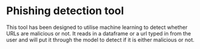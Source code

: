 # Phishing detection tool

This tool has been designed to utilise machine learning to detect whether URLs are malicious or not.  It reads in a dataframe or a url typed in from the user and will put it through the model to detect if it is either malicious or not. 
